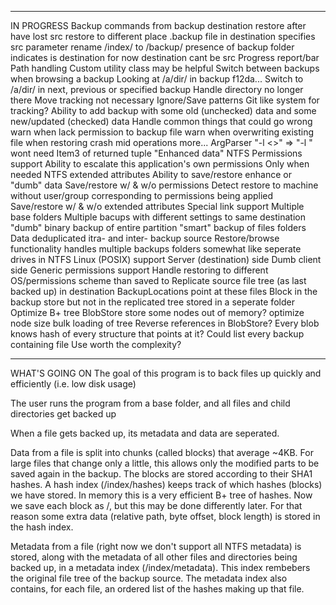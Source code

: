 ﻿*********************
IN PROGRESS
Backup commands from backup destination
	restore after have lost src
	restore to different place
	.backup file in destination
		specifies src parameter
		rename <dest>/index/ to <dest>/backup/
			presence of backup folder indicates is destination
				for now destination cant be src
Progress report/bar
Path handling
	Custom utility class may be helpful
Switch between backups when browsing a backup
	Looking at /a/dir/ in backup f12da...
		Switch to /a/dir/ in next, previous or specified backup
	Handle directory no longer there
		Move tracking not necessary
Ignore/Save patterns
	Git like system for tracking?
	Ability to add backup with some old (unchecked) data and some new/updated (checked) data
Handle common things that could go wrong
	warn when lack permission to backup file
	warn when overwriting existing file when restoring
	crash mid operations
	more...
ArgParser
	"-l <>" => "-l <longname>"
		wont need Item3 of returned tuple
"Enhanced data"
	NTFS Permissions support
		Ability to escalate this application's own permissions
			Only when needed
	NTFS extended attributes
	Ability to save/restore enhance or "dumb" data
		Save/restore w/ & w/o permissions
			Detect restore to machine without user/group corresponding to permissions being applied
		Save/restore w/ & w/o extended attributes
	Special link support
Multiple base folders
	Multiple bacups with different settings to same destination
		"dumb" binary backup of entire partition
		"smart" backup of files folders
		Data deduplicated itra- and inter- backup source
			Restore/browse functionality handles multiple backups folders somewhat like seperate drives in NTFS
Linux (POSIX) support
	Server (destination) side
	Dumb client side
	Generic permissions support
		Handle restoring to different OS/permissions scheme than saved to
Replicate source file tree (as last backed up) in destination
	BackupLocations point at these files
	Block in the backup store but not in the replicated tree stored in a seperate folder
Optimize B+ tree BlobStore
	store some nodes out of memory?
	optimize node size
	bulk loading of tree
Reverse references in BlobStore?
	Every blob knows hash of every structure that points at it?
	Could list every backup containing file
	Use worth the complexity?

**********************
WHAT'S GOING ON
The goal of this program is to back files up quickly and efficiently (i.e. low disk usage)

The user runs the program from a base folder, and all files and child directories get backed up

When a file gets backed up, its metadata and data are seperated.

Data from a file is split into chunks (called blocks) that average ~4KB. For large files that change only a little, this allows only the modified parts to be saved again in the backup. The blocks are stored according to their SHA1 hashes. A hash index (<destination>/index/hashes) keeps track of which hashes (blocks) we have stored. In memory this is a very efficient B+ tree of hashes. Now we save each block as <destination>/<block hash>, but this may be done differently later. For that reason some extra data (relative path, byte offset, block length) is stored in the hash index.

Metadata from a file (right now we don't support all NTFS metadata) is stored, along with the metadata of all other files and directories being backed up, in a metadata index (<destination>/index/metadata). This index rembebers the original file tree of the backup source. The metadata index also contains, for each file, an ordered list of the hashes making up that file.
